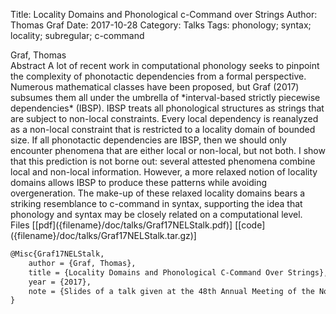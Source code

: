 Title: Locality Domains and Phonological c-Command over Strings
Author: Thomas Graf
Date: 2017-10-28
Category: Talks
Tags: phonology; syntax; locality; subregular; c-command

<div markdown class="authors">
Graf, Thomas
</div>

<div markdown class="abstract">
<span id="abstract-title">Abstract</span>
A lot of recent work in computational phonology seeks to pinpoint the complexity of phonotactic dependencies from a formal perspective. Numerous mathematical classes have been proposed, but Graf (2017) subsumes them all under the umbrella of *interval-based strictly piecewise dependencies* (IBSP). IBSP treats all phonological structures as strings that are subject to non-local constraints. Every local dependency is reanalyzed as a non-local constraint that is restricted to a locality domain of bounded size. If all phonotactic dependencies are IBSP, then we should only encounter phenomena that are either local or non-local, but not both. I show that this prediction is not borne out: several attested phenomena combine local and non-local information. However, a more relaxed notion of locality domains allows IBSP to produce these patterns while avoiding overgeneration. The make-up of these relaxed locality domains bears a striking resemblance to c-command in syntax, supporting the idea that phonology and syntax may be closely related on a computational level.
</div>

<div markdown class="files">
<span id="files-title">Files</span>
[[pdf]({filename}/doc/talks/Graf17NELStalk.pdf)]
[[code]({filename}/doc/talks/Graf17NELStalk.tar.gz)]
</div>

~~~latex
@Misc{Graf17NELStalk,
    author = {Graf, Thomas},
    title = {Locality Domains and Phonological C-Command Over Strings},
    year = {2017},
    note = {Slides of a talk given at the 48th Annual Meeting of the North East Linguistic Society (NELS 48), October 27--29, University of Iceland, Reykjavík, Iceland}
}
~~~
